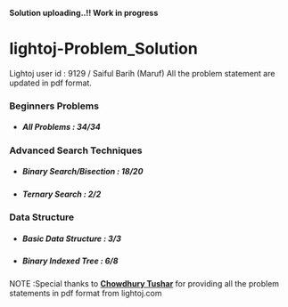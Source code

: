 **Solution uploading..!! Work in progress**

# lightoj-Problem_Solution

Lightoj user id : 9129 / Saiful Barih (Maruf)
All the problem statement are updated in pdf format.

### Beginners Problems 
 - ##### All Problems : 34/34

### Advanced Search Techniques
 - ##### Binary Search/Bisection : 18/20
 - ##### Ternary Search : 2/2
### Data Structure
 - ##### Basic Data Structure : 3/3
 - ##### Binary Indexed Tree : 6/8

NOTE :Special thanks to [**Chowdhury Tushar**](https://www.facebook.com/cTushar.bd) for providing all the problem statements in pdf format from lightoj.com
